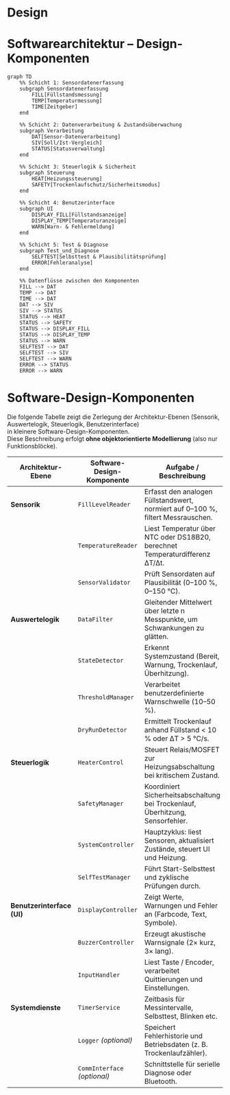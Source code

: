 # Design

# Softwarearchitektur – Design-Komponenten

```mermaid
graph TD
    %% Schicht 1: Sensordatenerfassung
    subgraph Sensordatenerfassung
        FILL[Füllstandsmessung]
        TEMP[Temperaturmessung]
        TIME[Zeitgeber]
    end

    %% Schicht 2: Datenverarbeitung & Zustandsüberwachung
    subgraph Verarbeitung
        DAT[Sensor-Datenverarbeitung]
        SIV[Soll/Ist-Vergleich]
        STATUS[Statusverwaltung]
    end

    %% Schicht 3: Steuerlogik & Sicherheit
    subgraph Steuerung
        HEAT[Heizungssteuerung]
        SAFETY[Trockenlaufschutz/Sicherheitsmodus]
    end

    %% Schicht 4: Benutzerinterface
    subgraph UI
        DISPLAY_FILL[Füllstandsanzeige]
        DISPLAY_TEMP[Temperaturanzeige]
        WARN[Warn- & Fehlermeldung]
    end

    %% Schicht 5: Test & Diagnose
    subgraph Test_und_Diagnose
        SELFTEST[Selbsttest & Plausibilitätsprüfung]
        ERROR[Fehleranalyse]
    end

    %% Datenflüsse zwischen den Komponenten
    FILL --> DAT
    TEMP --> DAT
    TIME --> DAT
    DAT --> SIV
    SIV --> STATUS
    STATUS --> HEAT
    STATUS --> SAFETY
    STATUS --> DISPLAY_FILL
    STATUS --> DISPLAY_TEMP
    STATUS --> WARN
    SELFTEST --> DAT
    SELFTEST --> SIV
    SELFTEST --> WARN
    ERROR --> STATUS
    ERROR --> WARN
````

# Software-Design-Komponenten

Die folgende Tabelle zeigt die Zerlegung der Architektur-Ebenen (Sensorik, Auswertelogik, Steuerlogik, Benutzerinterface)  
in kleinere Software-Design-Komponenten.  
Diese Beschreibung erfolgt **ohne objektorientierte Modellierung** (also nur Funktionsblöcke).

| **Architektur-Ebene** | **Software-Design-Komponente** | **Aufgabe / Beschreibung** | **Eingabe** | **Ausgabe** |
|------------------------|--------------------------------|-----------------------------|--------------|--------------|
| **Sensorik** | `FillLevelReader` | Erfasst den analogen Füllstandswert, normiert auf 0–100 %, filtert Messrauschen. | Analoge Spannung (0–3,3 V) | Prozentwert (0–100 %), gefiltert |
|  | `TemperatureReader` | Liest Temperatur über NTC oder DS18B20, berechnet Temperaturdifferenz ΔT/Δt. | Digitalwert / Widerstand | Temperaturwert in °C, Änderungsrate |
|  | `SensorValidator` | Prüft Sensordaten auf Plausibilität (0–100 %, 0–150 °C). | Messwerte | Status: OK / Fehlercode |
| **Auswertelogik** | `DataFilter` | Gleitender Mittelwert über letzte n Messpunkte, um Schwankungen zu glätten. | Rohdaten | Gefilterte Werte |
|  | `StateDetector` | Erkennt Systemzustand (Bereit, Warnung, Trockenlauf, Überhitzung). | Sensordaten | Zustandskennung |
|  | `ThresholdManager` | Verarbeitet benutzerdefinierte Warnschwelle (10–50 %). | Eingabewert | Grenzwert |
|  | `DryRunDetector` | Ermittelt Trockenlauf anhand Füllstand < 10 % oder ΔT > 5 °C/s. | Sensordaten | Trockenlauf-Flag |
| **Steuerlogik** | `HeaterControl` | Steuert Relais/MOSFET zur Heizungsabschaltung bei kritischem Zustand. | Zustand, Sensorwerte | Schaltsignal (Ein/Aus) |
|  | `SafetyManager` | Koordiniert Sicherheitsabschaltung bei Trockenlauf, Überhitzung, Sensorfehler. | Fehlerstatus | Relais Aus, Warnsignal |
|  | `SystemController` | Hauptzyklus: liest Sensoren, aktualisiert Zustände, steuert UI und Heizung. | Alle Daten | Steuerbefehle |
|  | `SelfTestManager` | Führt Start-Selbsttest und zyklische Prüfungen durch. | Sensorstatus | Testresultat / Fehlercode |
| **Benutzerinterface (UI)** | `DisplayController` | Zeigt Werte, Warnungen und Fehler an (Farbcode, Text, Symbole). | Zustand, Messdaten | LCD-Ausgabe |
|  | `BuzzerController` | Erzeugt akustische Warnsignale (2× kurz, 3× lang). | Fehlerzustand | Tonmuster |
|  | `InputHandler` | Liest Taste / Encoder, verarbeitet Quittierungen und Einstellungen. | Benutzereingabe | Befehle an Steuerlogik |
| **Systemdienste** | `TimerService` | Zeitbasis für Messintervalle, Selbsttest, Blinken etc. | Systemzeit | Zeitstempel, Timer-Ereignisse |
|  | `Logger` *(optional)* | Speichert Fehlerhistorie und Betriebsdaten (z. B. Trockenlaufzähler). | Ereignisse | Logdaten |
|  | `CommInterface` *(optional)* | Schnittstelle für serielle Diagnose oder Bluetooth. | Datenpakete | Debug-/Diagnosedaten |

